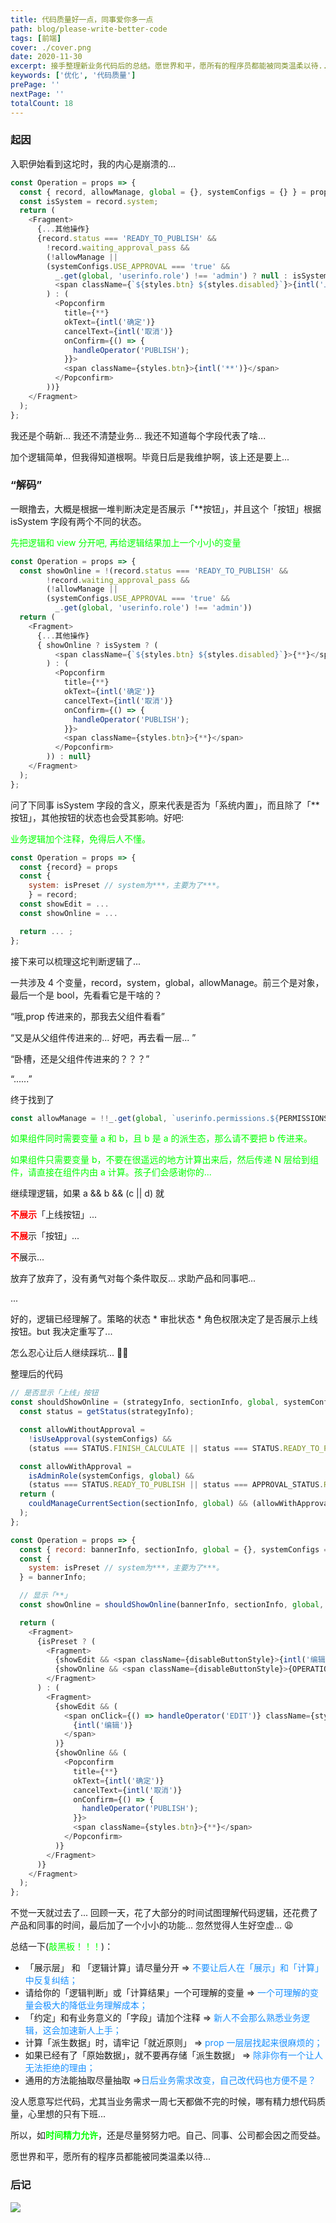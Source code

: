 ```yaml
---
title: 代码质量好一点，同事爱你多一点
path: blog/please-write-better-code
tags: [前端]
cover: ./cover.png
date: 2020-11-30
excerpt: 接手整理新业务代码后的总结。愿世界和平，愿所有的程序员都能被同类温柔以待...
keywords: ['优化', '代码质量']
prePage: ''
nextPage: ''
totalCount: 18
---
```


### 起因

入职伊始看到这坨时，我的内心是崩溃的...

```javascript
const Operation = props => {
  const { record, allowManage, global = {}, systemConfigs = {} } = props;
  const isSystem = record.system;
  return (
    <Fragment>
      {...其他操作}
      {record.status === 'READY_TO_PUBLISH' &&
        !record.waiting_approval_pass &&
        (!allowManage ||
        (systemConfigs.USE_APPROVAL === 'true' &&
          _.get(global, 'userinfo.role') !== 'admin') ? null : isSystem ? (
          <span className={`${styles.btn} ${styles.disabled}`}>{intl('上线')}</span>
        ) : (
          <Popconfirm
            title={**}
            okText={intl('确定')}
            cancelText={intl('取消')}
            onConfirm={() => {
              handleOperator('PUBLISH');
            }}>
            <span className={styles.btn}>{intl('**')}</span>
          </Popconfirm>
        ))}
    </Fragment>
  );
};
```

我还是个萌新... 我还不清楚业务... 我还不知道每个字段代表了啥...

加个逻辑简单，但我得知道根啊。毕竟日后是我维护啊，该上还是要上...

### “解码”

一眼撸去，大概是根据一堆判断决定是否展示「\*\*按钮」，并且这个「按钮」根据 isSystem 字段有两个不同的状态。

<font color="#0f0">先把逻辑和 view 分开吧, 再给逻辑结果加上一个小小的变量</font>

```javascript
const Operation = props => {
  const showOnline = !(record.status === 'READY_TO_PUBLISH' &&
        !record.waiting_approval_pass &&
        (!allowManage ||
        (systemConfigs.USE_APPROVAL === 'true' &&
          _.get(global, 'userinfo.role') !== 'admin'))
  return (
    <Fragment>
      {...其他操作}
      { showOnline ? isSystem ? (
          <span className={`${styles.btn} ${styles.disabled}`}>{**}</span>
        ) : (
          <Popconfirm
            title={**}
            okText={intl('确定')}
            cancelText={intl('取消')}
            onConfirm={() => {
              handleOperator('PUBLISH');
            }}>
            <span className={styles.btn}>{**}</span>
          </Popconfirm>
        )) : null}
    </Fragment>
  );
};
```

问了下同事 isSystem 字段的含义，原来代表是否为「系统内置」，而且除了「\*\*按钮」，其他按钮的状态也会受其影响。好吧:

<font color="#0f0">业务逻辑加个注释，免得后人不懂。</font>

```javascript
const Operation = props => {
  const {record} = props
  const {
    system: isPreset // system为***，主要为了***。
    } = record;
  const showEdit = ...
  const showOnline = ...

  return ... ;
};

```

接下来可以梳理这坨判断逻辑了...

一共涉及 4 个变量，record，system，global，allowManage。前三个是对象，最后一个是 bool，先看看它是干啥的？

“哦,prop 传进来的，那我去父组件看看”

“又是从父组件传进来的... 好吧，再去看一层... ”

“卧槽，还是父组件传进来的？？？”

“......”

终于找到了

```javascript
const allowManage = !!_.get(global, `userinfo.permissions.${PERMISSIONS_MAP.MANAGE_SECTION.id}`);
```

<font color="#0f0">如果组件同时需要变量 a 和 b，且 b 是 a 的派生态，那么请不要把 b 传进来。</font>

<font color="#0f0">如果组件只需要变量 b，不要在很遥远的地方计算出来后，然后传递 N 层给到组件，请直接在组件内由 a 计算。孩子们会感谢你的...</font>

继续理逻辑，如果 a && b && (c || d) 就

<font color="#f00">**不展示**</font>「上线按钮」...

<font color="#f00">**不展**</font>示「按钮」...

<font color="#f00">**不**</font>展示...

放弃了放弃了，没有勇气对每个条件取反... 求助产品和同事吧...

...

好的，逻辑已经理解了。策略的状态 \* 审批状态 \* 角色权限决定了是否展示上线按钮。but 我决定重写了...

怎么忍心让后人继续踩坑... 🤦‍♂️

整理后的代码

```javascript
// 是否显示「上线」按钮
const shouldShowOnline = (strategyInfo, sectionInfo, global, systemConfigs) => {
  const status = getStatus(strategyInfo);

  const allowWithoutApproval =
    !isUseApproval(systemConfigs) &&
    (status === STATUS.FINISH_CALCULATE || status === STATUS.READY_TO_PUBLISH);

  const allowWithApproval =
    isAdminRole(systemConfigs, global) &&
    (status === STATUS.READY_TO_PUBLISH || status === APPROVAL_STATUS.REJECTED);
  return (
    couldManageCurrentSection(sectionInfo, global) && (allowWithApproval || allowWithoutApproval)
  );
};

const Operation = props => {
  const { record: bannerInfo, sectionInfo, global = {}, systemConfigs = {} } = props;
  const {
    system: isPreset // system为***，主要为了***。
  } = bannerInfo;

  // 显示「**」
  const showOnline = shouldShowOnline(bannerInfo, sectionInfo, global, systemConfigs);

  return (
    <Fragment>
      {isPreset ? (
        <Fragment>
          {showEdit && <span className={disableButtonStyle}>{intl('编辑')}</span>}
          {showOnline && <span className={disableButtonStyle}>{OPERATION_LABEL.SAFE_ONLINE}</span>}
        </Fragment>
      ) : (
        <Fragment>
          {showEdit && (
            <span onClick={() => handleOperator('EDIT')} className={styles.btn}>
              {intl('编辑')}
            </span>
          )}
          {showOnline && (
            <Popconfirm
              title={**}
              okText={intl('确定')}
              cancelText={intl('取消')}
              onConfirm={() => {
                handleOperator('PUBLISH');
              }}>
              <span className={styles.btn}>{**}</span>
            </Popconfirm>
          )}
        </Fragment>
      )}
    </Fragment>
  );
};

```

不觉一天就过去了... 回顾一天，花了大部分的时间试图理解代码逻辑，还花费了产品和同事的时间，最后加了一个小小的功能... 忽然觉得人生好空虚... 😩

总结一下(<font color="#0f0">敲黑板！！！</font>)：

- 「展示层」 和 「逻辑计算」请尽量分开 => <font color="#1890ff">不要让后人在「展示」和「计算」中反复纠结；</font>
- 请给你的「逻辑判断」或「计算结果」一个可理解的变量 => <font color="#1890ff">一个可理解的变量会极大的降低业务理解成本；</font>
- 「约定」和有业务意义的「字段」请加个注释 => <font color="#1890ff">新人不会那么熟悉业务逻辑，这会加速新人上手；</font>
- 计算「派生数据」时，请牢记「就近原则」 => <font color="#1890ff">prop 一层层找起来很麻烦的；</font>
- 如果已经有了「原始数据」，就不要再存储「派生数据」 => <font color="#1890ff">除非你有一个让人无法拒绝的理由；</font>
- 通用的方法能抽取尽量抽取 =><font color="#1890ff">日后业务需求改变，自己改代码也方便不是？</font>

没人愿意写烂代码，尤其当业务需求一周七天都做不完的时候，哪有精力想代码质量，心里想的只有下班...

所以，如<font color="#0f0">**时间精力允许**</font>，还是尽量努努力吧。自己、同事、公司都会因之而受益。

愿世界和平，愿所有的程序员都能被同类温柔以待...

### 后记

![](./comment.png)
